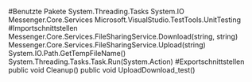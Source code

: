 #Benutzte Pakete
System.Threading.Tasks
System.IO
Messenger.Core.Services
Microsoft.VisualStudio.TestTools.UnitTesting
#Importschnittstellen
Messenger.Core.Services.FileSharingService.Download(string, string)
Messenger.Core.Services.FileSharingService.Upload(string)
System.IO.Path.GetTempFileName()
System.Threading.Tasks.Task.Run(System.Action)
#Exportschnittstellen
public void Cleanup()
public void UploadDownload_test()
